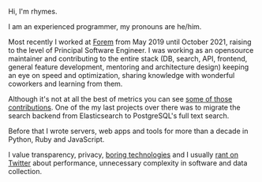 Hi, I'm rhymes.

I am an experienced programmer, my pronouns are he/him.

Most recently I worked at [Forem](https://www.forem.com/) from May 2019 until October 2021, raising to the level of Principal Software Engineer. I was working as an opensource maintainer and contributing to the entire stack (DB, search, API, frontend, general feature development, mentoring and architecture design) keeping an eye on speed and optimization, sharing knowledge with wonderful coworkers and learning from them.

Although it's not at all the best of metrics you can see [some of those contributions](https://github.com/forem/forem/pulls?q=is%3Apr+author%3Arhymes). One of the my last projects over there was to migrate the search backend from Elasticsearch to PostgreSQL's full text search.

Before that I wrote servers, web apps and tools for more than a decade in Python, Ruby and JavaScript.

I value transparency, privacy, [boring technologies](https://mcfunley.com/choose-boring-technology) and I usually [rant on Twitter](https://twitter.com/rhymes_) about performance, unnecessary complexity in software and data collection.
